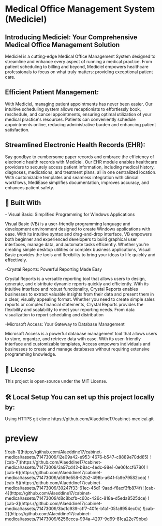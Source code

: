 <h1> Medical Office Management System (Mediciel) </h1>

<h2> Introducing Mediciel: Your Comprehensive Medical Office Management Solution </h2>

Mediciel is a cutting-edge Medical Office Management System designed to streamline and enhance every aspect of running a medical practice. From patient scheduling to billing and beyond, Mediciel empowers healthcare professionals to focus on what truly matters: providing exceptional patient care.

<h2> Efficient Patient Management: </h2>
With Mediciel, managing patient appointments has never been easier. Our intuitive scheduling system allows receptionists to effortlessly book, reschedule, and cancel appointments, ensuring optimal utilization of your medical practice's resources. Patients can conveniently schedule appointments online, reducing administrative burden and enhancing patient satisfaction.

<h2> Streamlined Electronic Health Records (EHR): </h2>
Say goodbye to cumbersome paper records and embrace the efficiency of electronic health records with Mediciel. Our EHR module enables healthcare providers to securely access patient information, including medical history, diagnoses, medications, and treatment plans, all in one centralized location. With customizable templates and seamless integration with clinical workflows, MediEase simplifies documentation, improves accuracy, and enhances patient safety.

<h2> 🔧 Built With </h2>
- Visual Basic: Simplified Programming for Windows Applications

Visual Basic (VB) is a user-friendly programming language and development environment designed to create Windows applications with ease. With its intuitive syntax and drag-and-drop interface, VB empowers both beginner and experienced developers to build graphical user interfaces, manage data, and automate tasks efficiently. Whether you're creating simple desktop utilities or complex business applications, Visual Basic provides the tools and flexibility to bring your ideas to life quickly and effectively.

-Crystal Reports: Powerful Reporting Made Easy

Crystal Reports is a versatile reporting tool that allows users to design, generate, and distribute dynamic reports quickly and efficiently. With its intuitive interface and robust functionality, Crystal Reports enables businesses to extract valuable insights from their data and present them in a clear, visually appealing format. Whether you need to create simple sales reports or complex financial statements, Crystal Reports provides the flexibility and scalability to meet your reporting needs. From data visualization to report scheduling and distribution

-Microsoft Access: Your Gateway to Database Management

Microsoft Access is a powerful database management tool that allows users to store, organize, and retrieve data with ease. With its user-friendly interface and customizable templates, Access empowers individuals and businesses to create and manage databases without requiring extensive programming knowledge.

<h2>📜 License</h2>
This project is open-source under the MIT License.

<h2>🛠️ Local Setup You can set up this project locally by:</h2>
Using HTTPS git clone https://github.com/Alaeddine17/cabinet-medical.git

<h1> preview </h1>
![cab-1](https://github.com/Alaeddine17/cabinet-medical/assets/71473009/12e09a42-e953-4676-b547-c8889e70dd65)
![cab-7](https://github.com/Alaeddine17/cabinet-medical/assets/71473009/3a97cd42-b8ac-4edc-98e1-0e06fccf6780)
![cab-6](https://github.com/Alaeddine17/cabinet-medical/assets/71473009/a599e558-52b2-498b-a64f-fa9e79582cea)
![cab-5](https://github.com/Alaeddine17/cabinet-medical/assets/71473009/30247f33-61ec-45d1-9aad-f6acf3fb874f)
![cab-4](https://github.com/Alaeddine17/cabinet-medical/assets/71473009/d8c8bcfb-c60c-426c-818a-d5eda8525dce)
![cab-3](https://github.com/Alaeddine17/cabinet-medical/assets/71473009/3bc1c939-cff7-40fe-b1a1-051a8954ec0c)
![cab-2](https://github.com/Alaeddine17/cabinet-medical/assets/71473009/6256ccca-994a-4297-9d69-81ca22e79bbe)
